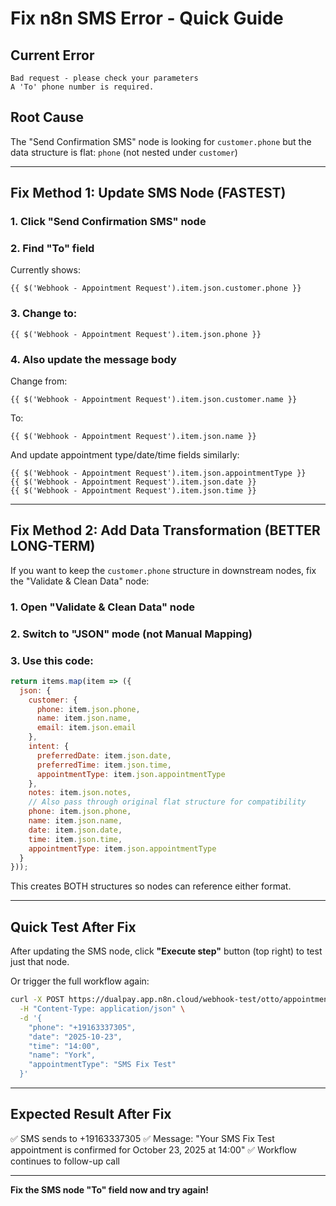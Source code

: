# Fix n8n SMS Error - Quick Guide

## Current Error
```
Bad request - please check your parameters
A 'To' phone number is required.
```

## Root Cause
The "Send Confirmation SMS" node is looking for `customer.phone` but the data structure is flat: `phone` (not nested under `customer`)

---

## Fix Method 1: Update SMS Node (FASTEST)

### 1. Click "Send Confirmation SMS" node

### 2. Find "To" field
Currently shows:
```
{{ $('Webhook - Appointment Request').item.json.customer.phone }}
```

### 3. Change to:
```
{{ $('Webhook - Appointment Request').item.json.phone }}
```

### 4. Also update the message body
Change from:
```
{{ $('Webhook - Appointment Request').item.json.customer.name }}
```

To:
```
{{ $('Webhook - Appointment Request').item.json.name }}
```

And update appointment type/date/time fields similarly:
```
{{ $('Webhook - Appointment Request').item.json.appointmentType }}
{{ $('Webhook - Appointment Request').item.json.date }}
{{ $('Webhook - Appointment Request').item.json.time }}
```

---

## Fix Method 2: Add Data Transformation (BETTER LONG-TERM)

If you want to keep the `customer.phone` structure in downstream nodes, fix the "Validate & Clean Data" node:

### 1. Open "Validate & Clean Data" node

### 2. Switch to "JSON" mode (not Manual Mapping)

### 3. Use this code:
```javascript
return items.map(item => ({
  json: {
    customer: {
      phone: item.json.phone,
      name: item.json.name,
      email: item.json.email
    },
    intent: {
      preferredDate: item.json.date,
      preferredTime: item.json.time,
      appointmentType: item.json.appointmentType
    },
    notes: item.json.notes,
    // Also pass through original flat structure for compatibility
    phone: item.json.phone,
    name: item.json.name,
    date: item.json.date,
    time: item.json.time,
    appointmentType: item.json.appointmentType
  }
}));
```

This creates BOTH structures so nodes can reference either format.

---

## Quick Test After Fix

After updating the SMS node, click **"Execute step"** button (top right) to test just that node.

Or trigger the full workflow again:
```bash
curl -X POST https://dualpay.app.n8n.cloud/webhook-test/otto/appointment-request \
  -H "Content-Type: application/json" \
  -d '{
    "phone": "+19163337305",
    "date": "2025-10-23",
    "time": "14:00",
    "name": "York",
    "appointmentType": "SMS Fix Test"
  }'
```

---

## Expected Result After Fix

✅ SMS sends to +19163337305
✅ Message: "Your SMS Fix Test appointment is confirmed for October 23, 2025 at 14:00"
✅ Workflow continues to follow-up call

---

**Fix the SMS node "To" field now and try again!**
